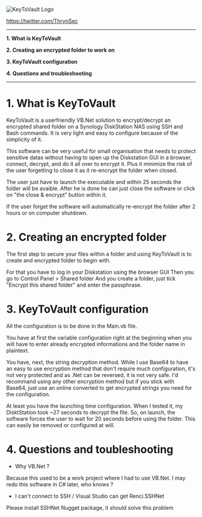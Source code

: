 ![KeyToVault Logo](https://thryn.fr/images/KeyToVault.png)

https://twitter.com/ThrynSec

------------------------------------------

**1. What is KeyToVault**

**2. Creating an encrypted folder to work on**

**3. KeyToVault configuration**

**4. Questions and troubleshooting**


------------------------------------------

# 1. What is KeyToVault

KeyToVault is a userfriendly VB.Net solution to encrypt/decrypt an encrypted shared folder on a Synology DiskStation NAS using SSH and Bash commands.
It is very light and easy to configure because of the simplicity of it.

This software can be very useful for small organisation that needs to protect sensitive datas without having to open up the Diskstation GUI in a browser, connect, decrypt, and do it all over to encrypt it. Plus it minimize the risk of the user forgetting to close it as it re-encrypt the folder when closed.

The user just have to launch the executable and within 25 seconds the folder will be avaible.
After he is done he can just close the software or click on "the close & encrypt" button within it.

If the user forget the software will automatically re-encrypt the folder after 2 hours or on computer shutdown.


# 2. Creating an encrypted folder 

The first step to secure your files within a folder and using KeyToVault is to create and encrypted folder to begin with.

For that you have to log in your Diskstation using the browser GUI
Then you go to Control Panel > Shared folder
And you create a folder, just tick "Encrypt this shared folder" and enter the passphrase.


# 3. KeyToVault configuration

All the configuration is to be done in the Main.vb file.

You have at first the variable configuration right at the beginning when you will have to enter already encrypted informations and the folder name in plaintext.

You have, next, the string decryption method. While I use Base64 to have an easy to use encryption method that don't require much configuration, it's not very protected and as .Net can be reversed, it is not very safe.
I'd recommand using any other encryption method but if you stick with Base64, just use an online converted to get encrypted strings you need for the configuration.

At least you have the launching time configuration. When I tested it, my DisktStation took ~27 seconds to decrypt the file. So, on launch, the software forces the user to wait for 20 seconds before using the folder. This can easily be removed or configured at will.


# 4. Questions and toubleshooting 

- Why VB.Net ?

Because this used to be a work project where I had to use VB.Net. I may redo this software in C# later, who knows ?

- I can't connect to SSH / Visual Studio can get Renci.SSHNet

Please install SSHNet Nugget package, it should solve this problem
